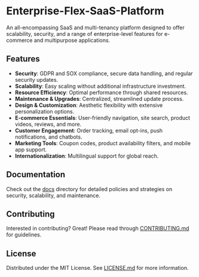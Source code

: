 # Enterprise-Flex-SaaS-Platform
An all-encompassing SaaS and multi-tenancy platform designed to offer scalability, security, and a range of enterprise-level features for e-commerce and multipurpose applications.

## Features

- **Security**: GDPR and SOX compliance, secure data handling, and regular security updates.
- **Scalability**: Easy scaling without additional infrastructure investment.
- **Resource Efficiency**: Optimal performance through shared resources.
- **Maintenance & Upgrades**: Centralized, streamlined update process.
- **Design & Customization**: Aesthetic flexibility with extensive personalization options.
- **E-commerce Essentials**: User-friendly navigation, site search, product videos, reviews, and more.
- **Customer Engagement**: Order tracking, email opt-ins, push notifications, and chatbots.
- **Marketing Tools**: Coupon codes, product availability filters, and mobile app support.
- **Internationalization**: Multilingual support for global reach.

## Documentation

Check out the [docs](/docs) directory for detailed policies and strategies on security, scalability, and maintenance.

## Contributing

Interested in contributing? Great! Please read through [CONTRIBUTING.md](CONTRIBUTING.md) for guidelines.

## License

Distributed under the MIT License. See [LICENSE.md](LICENSE.md) for more information.
